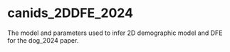 # canids_2DDFE_2024
The model and parameters used to infer 2D demographic model and DFE for the dog_2024 paper.

